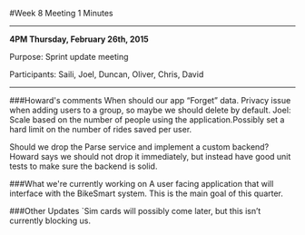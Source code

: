 #Week 8 Meeting 1 Minutes

---

**4PM Thursday, February 26th, 2015**

Purpose: Sprint update meeting

Participants: Saili, Joel, Duncan, Oliver, Chris, David

---


###Howard's comments
When should our app “Forget” data. Privacy issue when adding users to a group, so maybe we should delete by default.
Joel: Scale based on the number of people using the application.Possibly set a hard limit on the number of rides saved per user.

Should we drop the Parse service and implement a custom backend? Howard says we should not drop it immediately, but instead have good unit tests to make sure the backend is solid.

###What we're currently working on
 A user facing application that will interface with the BikeSmart system. This is the main goal of this quarter.
 
###Other Updates
`Sim cards will possibly come later, but this isn’t currently blocking us.
